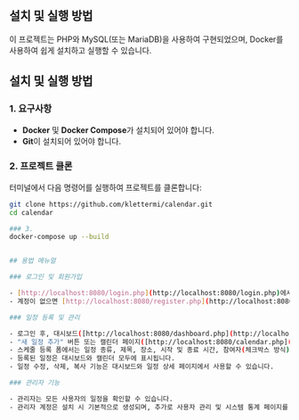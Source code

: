 ## 설치 및 실행 방법

이 프로젝트는 PHP와 MySQL(또는 MariaDB)을 사용하여 구현되었으며, Docker를 사용하여 쉽게 설치하고 실행할 수 있습니다.

## 설치 및 실행 방법

### 1. 요구사항
- **Docker** 및 **Docker Compose**가 설치되어 있어야 합니다.
- **Git**이 설치되어 있어야 합니다.

### 2. 프로젝트 클론
터미널에서 다음 명령어를 실행하여 프로젝트를 클론합니다:

```bash
git clone https://github.com/klettermi/calendar.git
cd calendar

### 3.
docker-compose up --build


## 용법 메뉴얼

### 로그인 및 회원가입

- [http://localhost:8080/login.php](http://localhost:8080/login.php)에서 로그인합니다.
- 계정이 없으면 [http://localhost:8080/register.php](http://localhost:8080/register.php)에서 회원가입합니다.

### 일정 등록 및 관리

- 로그인 후, 대시보드([http://localhost:8080/dashboard.php](http://localhost:8080/dashboard.php))에서 자신의 일정 목록을 확인할 수 있습니다.
- "새 일정 추가" 버튼 또는 캘린더 페이지([http://localhost:8080/calendar.php](http://localhost:8080/calendar.php))에서 날짜 셀을 클릭하여 일정 등록 폼으로 이동합니다.
- 스케줄 등록 폼에서는 일정 종류, 제목, 장소, 시작 및 종료 시간, 참여자(체크박스 방식) 등을 입력합니다.
- 등록된 일정은 대시보드와 캘린더 모두에 표시됩니다.
- 일정 수정, 삭제, 복사 기능은 대시보드와 일정 상세 페이지에서 사용할 수 있습니다.

### 관리자 기능

- 관리자는 모든 사용자의 일정을 확인할 수 있습니다.
- 관리자 계정은 설치 시 기본적으로 생성되며, 추가로 사용자 관리 및 시스템 통계 페이지를 구현할 수 있습니다.
